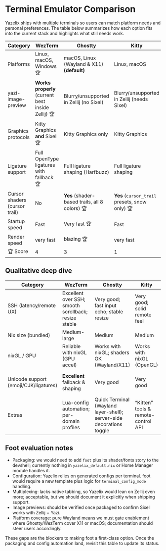 # Terminal Emulator Comparison

Yazelix ships with multiple terminals so users can match platform needs and personal preferences. The table below summarizes how each option fits into the current stack and highlights what still needs work.

| Category | **WezTerm** | **Ghostty** | **Kitty** | **Alacritty** | **foot** |
| --- | --- | --- | --- | --- | --- |
| Platforms | Linux, macOS, Windows 🏆 | macOS, Linux (Wayland & X11) **(default)** | Linux, macOS | Linux, macOS, Windows 🏆 | Linux (Wayland) |
| yazi-image-preview | **Works properly** (current best inside Zellij) 🏆 | Blurry/unsupported in Zellij (no Sixel) | Blurry/unsupported in Zellij (needs Sixel) | N/A (no image protocol) | **Untested** (Sixel present; not validated) |
| Graphics protocols | Kitty Graphics **and** Sixel 🏆 | Kitty Graphics only | Kitty Graphics | None (no Kitty Graphics/Sixel) | Sixel |
| Ligature support | Full OpenType ligatures with fallback 🏆 | Full ligature shaping (Harfbuzz) | Full ligature shaping | No ligatures | Full ligature shaping (Harfbuzz) |
| Cursor shaders (cursor trail) | No | **Yes** (shader-based trails, all 8 colors) 🏆 | **Yes** (`cursor_trail` presets, snow only) 🏆 | No | No |
| Startup speed | Fast | Very fast 🏆 | Fast | Very fast 🏆 | Very fast 🏆 |
| Render speed | very fast  | blazing 🏆 | very fast  | okay | very fast  |
| 🏆 Score | 4 | 3 | 1 | 2 | 1 |

## Qualitative deep dive

| Category | **WezTerm** | **Ghostty** | **Kitty** | **Alacritty** | **foot** |
| --- | --- | --- | --- | --- | --- |
| SSH (latency/remote UX) | Excellent over SSH; smooth scrollback; resize stable | Very good; fast input echo; stable resize | Very good; solid remote feel | Good; minimal features but stable | Good; lightweight, snappy on weak links |
| Nix size (bundled) | Medium-large | Medium | Medium | Small | **Tiny** |
| nixGL / GPU | Reliable with nixGL (GPU accel) | Works with nixGL; shaders OK (Wayland/X11) | Works with nixGL (OpenGL) | Works with nixGL (OpenGL) | **No nixGL needed** (Wayland, very light deps) |
| Unicode support (emoji/CJK/ligatures) | **Excellent** fallback & shaping | Very good | Very good | Good (fallback depends on fonts) | Good |
| Extras | Lua-config automation; per-domain profiles | Quick Terminal (Wayland layer-shell); server-side decorations toggle | “Kitten” tools & remote-control API | Plain TOML, low deps, vi-mode selection | `foot`/`footclient` server-client model; fast built-in search |

## Foot evaluation notes

- Packaging: we would need to add `foot` plus its shader/fonts story to the devshell; currently nothing in `yazelix_default.nix` or Home Manager module handles it.
- Configuration: Yazelix relies on generated configs per terminal. foot would require a new template plus logic for `terminal_config_mode` handling.
- Multiplexing: lacks native tabbing, so Yazelix would lean on Zellij even more; acceptable, but we should document it explicitly when shipping support.
- Image previews: should be verified once packaged to confirm Sixel works with Zellij + Yazi.
- Platform coverage: pure Wayland means we must gate enablement where Ghostty/WezTerm cover X11 or macOS; documentation should steer users accordingly.

These gaps are the blockers to making foot a first-class option. Once the packaging and config automation land, revisit this table to update its status.
